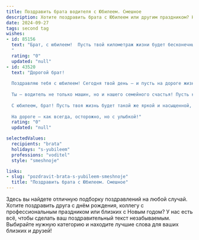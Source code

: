 ```yaml
---
title: Поздравить брата водителя с Юбилеем. Смешное
description: Хотите поздравить брата с Юбилеем или другим праздником? Наш ИИ создаст незабываемое поздравление, а вы обязательно выделитесь среди других.  
date: 2024-09-27
tags: second tag
wishes:
- id: 85156
  text: "Брат, с юбилеем!  Пусть твой километраж жизни будет бесконечным, а бензин в баке – всегда премиум-класса!  Желаю, чтобы все твои поездки были только в райские места, а аварийных ситуаций – только на автодроме компьютерных игр.  Короче, будь здоров, бодр и  езжай по жизни на полной скорости, не забывая про ПДД –  ну, хотя бы иногда! 😉
  "
  rating: "0"
  updated: "null"
- id: 43520
  text: "Дорогой брат!
  
  Поздравляю тебя с юбилеем! Сегодня твой день — и пусть на дороге жизни будут только зеленые светофоры, а пробки обходят стороной! Помни, что в жизни, как за рулем, главное — не терять курс и вовремя включать поворотники!
  
  Ты — водитель не только машин, но и нашего семейного счастья! Пусть каждый поворот судьбы приносит только положительные эмоции, а все ямы на пути разбиваются о твою стойкость и юмор! Желаю тебе легких маршрутов, попутного ветра и весёлых пассажиров — пусть они всегда будут с хорошим настроением!
  
  С юбилеем, брат! Пусть твоя жизнь будет такой же яркой и насыщенной, как новый приличный автомобиль, а на капоте — только счастье и удача!
  
  На дороге — как всегда, осторожно, но с улыбкой!"
  rating: "0"
  updated: "null"

selectedValues:
  recipients: "brata"
  holidays: "s-yubileem"
  professions: "voditel"
  style: "smeshnoje"

links:
- slug: "pozdravit-brata-s-yubileem-smeshnoje"
  title: "Поздравить брата с Юбилеем. Смешное"
---
```


Здесь вы найдете отличную подборку поздравлений на любой случай.
Хотите поздравить друга с днём рождения, коллегу с профессиональным праздником или близких с Новым годом? У нас есть всё, чтобы сделать ваш поздравительный текст незабываемым. Выбирайте нужную категорию и находите лучшие слова для ваших близких и друзей!
